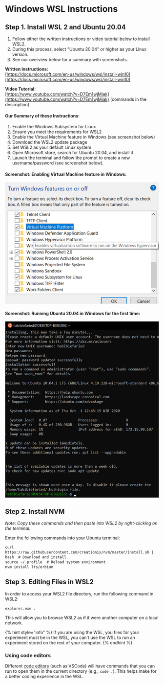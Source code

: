 # Windows WSL Instructions

## Step 1.  Install WSL 2 and Ubuntu 20.04

1. Follow either the written instructions or video tutorial below to install WSL2. &#x20;
2. During this process, select "Ubuntu 20.04" or higher as your Linux version.
3. See our overview below for a summary with screenshots.

**Written Instructions:**\
[https://docs.microsoft.com/en-us/windows/wsl/install-win10](https://docs.microsoft.com/en-us/windows/wsl/install-win10)

**Video Tutorial:**\
[https://www.youtube.com/watch?v=D7Em1wjMiak](https://www.youtube.com/watch?v=D7Em1wjMiak) (commands in the description)

#### Our Summary of these Instructions:

1. Enable the Windows Subsystem for Linux
2. Ensure you meet the requirements for WSL2
3. Enable the Virtual Machine feature in Windows (see screenshot below)
4. Download the WSL2 update package
5. Set WSL2 as your default Linux system
6. Open Microsoft store, search for Ubuntu 20.04, and install it&#x20;
7. Launch the terminal and follow the prompt to create a new username/password (see screenshot below).

#### Screenshot: Enabling Virtual Machine feature in Windows:&#x20;

![](../../.gitbook/assets/1.png)



#### Screenshot: Running Ubuntu 20.04 in Windows for the first time:&#x20;

![](../../.gitbook/assets/3.png)

## Step 2.  Install NVM

_Note: Copy these commands and then paste into WSL2 by right-clicking on the terminal._

Enter the following commands into your Ubuntu terminal:

```
curl https://raw.githubusercontent.com/creationix/nvm/master/install.sh | bash  # Download and install
source ~/.profile  # Reload system environment
nvm install lts/erbium
```

## Step 3.  Editing Files in WSL2

In order to access your WSL2 file directory, run the following command in WSL2:

```
explorer.exe .
```

This will allow you to browse WSL2 as if it were another computer on a local network.

{% hint style="info" %}
If you are using the WSL, you files for your experiment must be in the WSL, you can't use the WSL to run an experiment stored on the rest of your computer.
{% endhint %}

### Using code editors

Different [code editors](../../resources/code-editors.md) (such as VSCode) will have commands that you can run to open them in the current directory (e.g., `code .`). This helps make for a better coding experience in the WSL.


